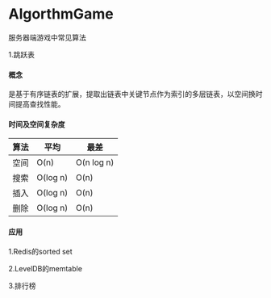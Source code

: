# AlgorthmGame
服务器端游戏中常见算法

1.跳跃表

#### 概念
是基于有序链表的扩展，提取出链表中关键节点作为索引的多层链表，以空间换时间提高查找性能。
#### 时间及空间复杂度

| 算法 | 平均 | 最差 |
| ------ | ------ | ------ |
| 空间 | O(n) | O(n log n) |
| 搜索 | O(log n) | O(n) |
| 插入 | O(log n) | O(n) |
| 删除 | O(log n) | O(n) |

#### 应用
1.Redis的sorted set

2.LevelDB的memtable

3.排行榜